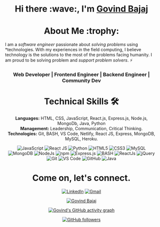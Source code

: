 <h1 align="center" >Hi there :wave:, I'm <a href="https://www.linkedin.com/in/govind-bajaj-7531b5182/" target="_blank"> Govind Bajaj </a></h1>

<h1 align="center">About Me :trophy: </h1>

I am a _software engineer_ passionate about _solving problems_ using \*technologies. With my experiences in the field computing, I believe technology is the solutions to the most of the problems facing humanity. I am proud to be solving problem and _support problem solvers_. ⚡

<h3 align="center"> Web Developer | Frontend Engineer | Backend Engineer | Community Dev</h3>
   <div align="center">

<h1>Technical Skills 🛠</h1>

**Languages:** HTML, CSS, JavaScript, React.js, Express.js, Node.js, MongoDb, Java, Python<br/>
**Management:** Leadership, Communication, Critical Thinking.<br/>
**Technologies:** Git, BASH, VS Code, Netlify, React JS, Express, MongoDB, MySQL, Heroku.

<p align="center">
 <img alt="JavaScript" src="https://img.shields.io/badge/javascript-%23323330.svg?&style=for-the-badge&logo=javascript&logoColor=%23F7DF1E" />
  <img alt="React JS" src="https://img.shields.io/badge/react.js-0078D4?style=for-the-badge&logo=react.js&logoColor=white" />
 <img alt="Python" src="https://img.shields.io/badge/python-%2314354C.svg?style=for-the-badge&logo=python&logoColor=white"/>
<img alt="HTML5" src="https://img.shields.io/badge/html5-%23E34F26.svg?&style=for-the-badge&logo=html5&logoColor=white" />
 <img alt="CSS3" src="https://img.shields.io/badge/css3-%231572B6.svg?&style=for-the-badge&logo=css3&logoColor=white" />
 <img alt="MySQL" src="https://img.shields.io/badge/MySQL-00000F?style=for-the-badge&logo=mysql&logoColor=white" />
 <img alt="MongoDB" src="https://img.shields.io/badge/MongoDB-white?style=for-the-badge&logo=mongodb&logoColor=4EA94B" />
 <img alt="NodeJs" src="https://img.shields.io/badge/Node.js-339933?style=for-the-badge&logo=nodedotjs&logoColor=white" />
    <img alt="npm" src="https://img.shields.io/badge/npm-CB3837?style=for-the-badge&logo=npm&logoColor=white" />
    <img alt="Express.js" src="https://img.shields.io/badge/Express.js-000000?style=for-the-badge&logo=express&logoColor=white" />
    <img alt="BASH" src="https://img.shields.io/badge/Bash-27338e?style=for-the-badge&logo=Bash&logoColor=white" />
    <img alt="ReactJs" src="https://img.shields.io/badge/React-20232A?style=for-the-badge&logo=react&logoColor=61DAFB" />
    <img alt="jQuery" src="https://img.shields.io/badge/jQuery-0769AD?style=for-the-badge&logo=jquery&logoColor=white" />
    <img alt="Git" src="https://img.shields.io/badge/Git-F05032?style=for-the-badge&logo=git&logoColor=white" />
    <img alt="VS Code" src="https://img.shields.io/badge/Visual_Studio_Code-0078D4?style=for-the-badge&logo=visual%20studio%20code&logoColor=white" />
     <img alt="GitHub" src="https://img.shields.io/badge/GitHub-%2314354C.svg?style=for-the-badge&logo=GitHub&logoColor=white"/>
      <img alt="Java" src="https://img.shields.io/badge/java-%23ED8B00.svg?&style=for-the-badge&logo=java&logoColor=white" />
</p>

 <h1 align="center">Come on, let's connect.</h1>

<div align="center">

<a  href="https://www.linkedin.com/in/govind-bajaj-7531b5182/" target="_blank"><img alt="LinkedIn" src="https://img.shields.io/badge/linkedin%20-%230077B5.svg?&style=for-the-badge&logo=linkedin&logoColor=white" /></a>
<a href="mailto:meetgovindbajaj@gmail.com"><img  alt="Gmail" src="https://img.shields.io/badge/Gmail-D14836?style=for-the-badge&logo=gmail&logoColor=white" />

</div>
<!--
<table>
  <tr>

<td><img src="https://github-readme-stats.vercel.app/api?username=bajaj277&include_all_commits=true&count_private=true&show_icons=true&line_height=20&title_color=7A7ADB&icon_color=2234AE&text_color=D3D3D3&bg_color=0,000000,130F40" alt="Govind Bajaj" />
    <td><img src="https://github-readme-stats.vercel.app/api/top-langs?username=bajaj277&show_icons=true&locale=en&layout=compact&title_color=7A7ADB&icon_color=2234AE&text_color=D3D3D3&bg_color=0,000000,130F40" alt="Govind Bajaj" /></td>
  </tr>
</table>-->

<div align="center">
<p><img align="center" src="https://github-readme-streak-stats.herokuapp.com/?user=bajaj277&theme=dark" alt="Govind Bajaj" /></p>
  </div>

[![Govind's GitHub activity graph](https://activity-graph.herokuapp.com/graph?username=bajaj277&theme=xcode)](https://github.com/bajaj277)

[![GitHub followers](https://img.shields.io/github/followers/bajaj277.svg?style=social&label=Follow)](https://github.com/bajaj277?tab=followers)
